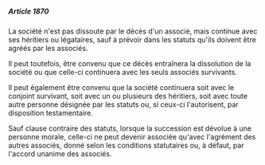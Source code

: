 ##### Article 1870

La société n'est pas dissoute par le décès d'un associé, mais continue avec ses héritiers ou légataires, sauf à prévoir dans les statuts qu'ils doivent être agréés par les associés.

Il peut toutefois, être convenu que ce décès entraînera la dissolution de la société ou que celle-ci continuera avec les seuls associés survivants.

Il peut également être convenu que la société continuera soit avec le conjoint survivant, soit avec un ou plusieurs des héritiers, soit avec toute autre personne désignée par les statuts ou, si ceux-ci l'autorisent, par disposition testamentaire.

Sauf clause contraire des statuts, lorsque la succession est dévolue à une personne morale, celle-ci ne peut devenir associée qu'avec l'agrément des autres associés, donné selon les conditions statutaires ou, à défaut, par l'accord unanime des associés.

